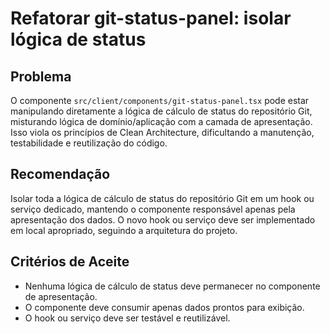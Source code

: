 # Refatorar git-status-panel: isolar lógica de status

## Problema

O componente `src/client/components/git-status-panel.tsx` pode estar manipulando diretamente a lógica de cálculo de status do repositório Git, misturando lógica de domínio/aplicação com a camada de apresentação. Isso viola os princípios de Clean Architecture, dificultando a manutenção, testabilidade e reutilização do código.

## Recomendação

Isolar toda a lógica de cálculo de status do repositório Git em um hook ou serviço dedicado, mantendo o componente responsável apenas pela apresentação dos dados. O novo hook ou serviço deve ser implementado em local apropriado, seguindo a arquitetura do projeto.

## Critérios de Aceite

- Nenhuma lógica de cálculo de status deve permanecer no componente de apresentação.
- O componente deve consumir apenas dados prontos para exibição.
- O hook ou serviço deve ser testável e reutilizável.